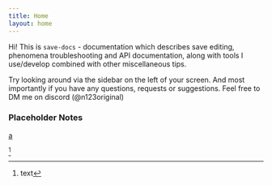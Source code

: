 ```yaml
---
title: Home
layout: home
---
```


Hi! This is `save-docs` - documentation which describes save editing, phenomena troubleshooting and API documentation, along with tools I use/develop combined with other miscellaneous tips.

Try looking around via the sidebar on the left of your screen. And most importantly if you have any questions, requests or suggestions. Feel free to DM me on discord (@n123original)

### Placeholder Notes

[a]

[a]: link
[^n]

[^n]: text
